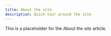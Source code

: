 ```yaml
---
title: About the site
description: Quick tour around the site
---
```


This is a placeholder for the _About the site_ article.
